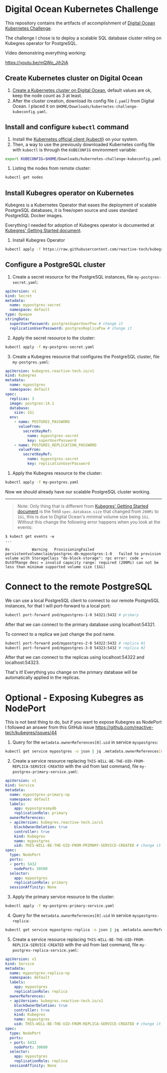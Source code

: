 # Digital Ocean Kubernetes Challenge

This repository contains the artifacts of accomplishment of [Digital Ocean Kubernetes Challenge](https://www.digitalocean.com/community/pages/kubernetes-challenge).

The challenge I chose is to deploy a scalable SQL database cluster reling on Kubegres operator for PostgreSQL.

Video demonstring everything working:

https://youtu.be/mQWo_Jih2jA

## Create Kubernetes cluster on Digital Ocean

1. [Create a Kubernetes cluster on Digital Ocean](https://cloud.digitalocean.com/kubernetes/clusters/new), default values are ok, keep the node count as 3 at least.
2. After the cluster creation, download its config file (`.yaml`) from Digital Ocean. I placed it on `$HOME/Downloads/kubernetes-challenge-kubeconfig.yaml`.

## Install and configure `kubectl` command

1. Install the [Kubernetes official client (kubectl)](https://kubernetes.io/docs/tasks/tools/#kubectl) on your system.
2. Then, a way to use the previously downloaded Kubernetes config file with `kubectl` is through the `KUBECONFIG` environment variable:
```bash
export KUBECONFIG=$HOME/Downloads/kubernetes-challenge-kubeconfig.yaml
```

1. Listing the nodes from remote cluster:

```bash
kubectl get nodes
```

## Install Kubegres operator on Kubernetes

Kubegres is a Kubernetes Operator that eases the deployment of scalable PostgreSQL databases, it is free/open source and uses standard PostgreSQL Docker images.

Everything I needed for adoption of Kubegres operator is documented at [Kubegres' Getting Started document](https://www.kubegres.io/doc/getting-started.html).

1. Install Kubegres Operator

```bash
kubectl apply -f https://raw.githubusercontent.com/reactive-tech/kubegres/v1.15/kubegres.yaml
```

## Configure a PostgreSQL cluster

1. Create a secret resource for the PostgreSQL instances, file `my-postgres-secret.yaml`:

```yaml
apiVersion: v1
kind: Secret
metadata:
  name: mypostgres-secret
  namespace: default
type: Opaque
stringData:
  superUserPassword: postgresSuperUserPsw # change it
  replicationUserPassword: postgresReplicaPsw # change it
```

2. Apply the secret resource to the cluster:

```bash
kubectl apply -f my-postgres-secret.yaml
```

3. Create a Kubegres resource that configures the PostgreSQL cluster, file `my-postgres.yaml`:

```yaml
apiVersion: kubegres.reactive-tech.io/v1
kind: Kubegres
metadata:
  name: mypostgres
  namespace: default
spec:
  replicas: 3
  image: postgres:14.1
  database:
    size: 1Gi
  env:
    - name: POSTGRES_PASSWORD
      valueFrom:
        secretKeyRef:
          name: mypostgres-secret
          key: superUserPassword
    - name: POSTGRES_REPLICATION_PASSWORD
      valueFrom:
        secretKeyRef:
          name: mypostgres-secret
          key: replicationUserPassword
```

1. Apply the Kubegres resource to the cluster:

```bash
kubectl apply -f my-postgres.yaml
```

Now we should already have our scalable PostgreSQL cluster working.

---

> Note: Only thing that is different from [Kubegres' Getting Started document](https://www.kubegres.io/doc/getting-started.html) is the field `spec.database.size` that changed from `200Mi` to `1Gi`, this is due to Digital Ocean's minimal volume size being `1Gi`.
> Without this change the following error happens when you look at the events:
```
$ kubect get events -w
...

0s          Warning   ProvisioningFailed             persistentvolumeclaim/postgres-db-mypostgres-1-0   failed to provision volume with StorageClass "do-block-storage": rpc error: code = OutOfRange desc = invalid capacity range: required (200Mi) can not be less than minimum supported volume size (1Gi)
```

# Connect to the remote PostgreSQL

We can use a local PostgreSQL client to connect to our remote PostgreSQL instances, for that I will port-forward to a local port:

```bash
kubectl port-forward pod/mypostgres-1-0 54321:5432 # primary
```

After that we can connect to the primary database using localhost:54321.

To connect to a replica we just change the pod name.

```bash
kubectl port-forward pod/mypostgres-2-0 54322:5432 # replica #1
kubectl port-forward pod/mypostgres-3-0 54323:5432 # replica #2
```

After that we can connect to the replicas using localhost:54322 and localhost:54323.

That's it! Everything you change on the primary database will be automatically applied in the replicas.

# Optional - Exposing Kubegres as NodePort

This is not best thing to do, but if you want to expose Kubegres as NodePort I followed an answer from this GitHub issue https://github.com/reactive-tech/kubegres/issues/44

1. Query for the `metadata.ownerReferences[0].uid` in service `myspostgres`:

```bash
kubectl get service mypostgres -o json | jq .metadata.ownerReferences[0].uid
```

2. Create a service resource replacing `THIS-WILL-BE-THE-UID-FROM-REPLICA-SERVICE-CREATED` with the uid from last command, file `my-postgres-primary-service.yaml`:

```yaml
apiVersion: v1
kind: Service
metadata:
  name: mypostgres-primary-np
  namespace: default
  labels:
    app: mypostgresmydb
    replicationRole: primary
  ownerReferences:
  - apiVersion: kubegres.reactive-tech.io/v1
    blockOwnerDeletion: true
    controller: true
    kind: Kubegres
    name: mypostgres
    uid: THIS-WILL-BE-THE-UID-FROM-PRIMARY-SERVICE-CREATED # change it
spec:
  type: NodePort
  ports:
  - port: 5432
    nodePort: 30500
  selector:
    app: mypostgres
    replicationRole: primary
  sessionAffinity: None
```

3. Apply the primary service resource to the cluster:

```bash
kubectl apply -f my-postgres-primary-service.yaml
```

4. Query for the `metadata.ownerReferences[0].uid` in service `myspostgres-replica`:

```bash
kubectl get service mypostgres-replica -o json | jq .metadata.ownerReferences[0].uid
```

5. Create a service resource replacing `THIS-WILL-BE-THE-UID-FROM-REPLICA-SERVICE-CREATED` with the uid from last command, file `my-postgres-replica-service.yaml`:

```yaml
apiVersion: v1
kind: Service
metadata:
  name: mypostgres-replica-np
  namespace: default
  labels:
    app: mypostgres
    replicationRole: replica
  ownerReferences:
  - apiVersion: kubegres.reactive-tech.io/v1
    blockOwnerDeletion: true
    controller: true
    kind: Kubegres
    name: mypostgres
    uid: THIS-WILL-BE-THE-UID-FROM-REPLICA-SERVICE-CREATED # change it
spec:
  type: NodePort
  ports:
  - port: 5432
    nodePort: 30600
  selector:
    app: mypostgres
    replicationRole: replica
  sessionAffinity: None
```
